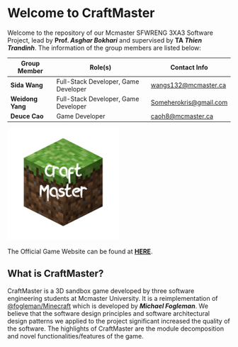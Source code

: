 # Welcome to CraftMaster
Welcome to the repository of our Mcmaster SFWRENG 3XA3 Software Project, lead by **Prof. _Asghar Bokhari_** and supervised by **TA _Thien Trandinh_**.
The information of the group members are listed below:

| Group Member        | Role(s)                              | Contact Info           |
| ------------------- |--------------------------------------| ---------------------- |
| **Sida Wang**       | Full-Stack Developer, Game Developer | wangs132@mcmaster.ca   |
| **Weidong Yang**    | Full-Stack Developer, Game Developer | Someherokris@gmail.com |
| **Deuce Cao**       | Game Developer                       | caoh8@mcmaster.ca      |

<img src="./CraftMasterGame/src/source/icon.png" width="50%">

The Official Game Website can be found at [**HERE**](http://rexwangsida.pythonanywhere.com).

## What is CraftMaster?
CraftMaster is a 3D sandbox game developed by three software engineering students at Mcmaster University. It is a reimplementation of [@fogleman/Minecraft](https://github.com/fogleman/Minecraft) which is developed by **_Michael Fogleman_**.
We believe that the software design principles and software architectural design patterns we applied to the project significant increased the quality of the software. The highlights of CraftMaster are the module decomposition and novel functionalities/features of the game.
